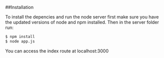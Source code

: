 ##Installation

To install the depencies and run the node server first make sure you have the updated versions of node and npm installed. Then in the server folder run:

```bash
$ npm install
$ node app.js
```

You can access the index route at localhost:3000